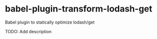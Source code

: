# babel-plugin-transform-lodash-get
Babel plugin to statically optimize lodash/get

TODO: Add description
